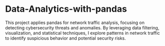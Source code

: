 # Data-Analytics-with-pandas
This project applies pandas for network traffic analysis, focusing on detecting cybersecurity threats and anomalies. By leveraging data filtering, visualization, and statistical techniques, I explore patterns in network traffic to identify suspicious behavior and potential security risks.
